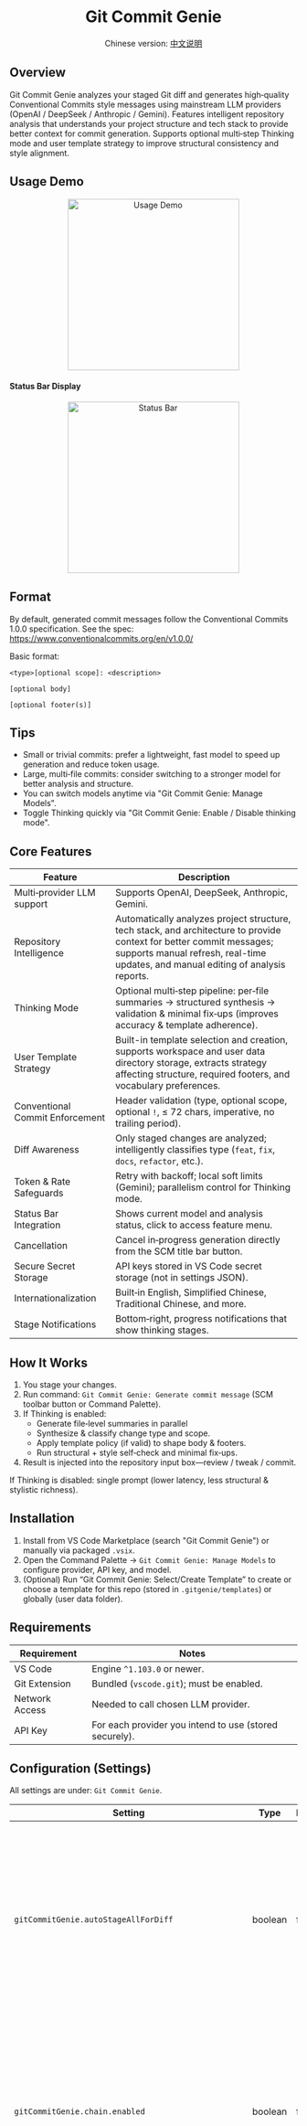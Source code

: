 <div align="center">

# Git Commit Genie

Chinese version: [中文说明](./docs/README.zh-CN.md)

</div>

## Overview

Git Commit Genie analyzes your staged Git diff and generates high‑quality Conventional Commits style messages using mainstream LLM providers (OpenAI / DeepSeek / Anthropic / Gemini). Features intelligent repository analysis that understands your project structure and tech stack to provide better context for commit generation. Supports optional multi‑step Thinking mode and user template strategy to improve structural consistency and style alignment.

## Usage Demo

<div align="center">
  <img src="./media/demo1.gif" width="300" alt="Usage Demo"/>
</div>

#### Status Bar Display

<div align="center">
  <img src="./media/status-bar.png" width="300" alt="Status Bar"/>
</div>

## Format

By default, generated commit messages follow the Conventional Commits 1.0.0 specification. See the spec: https://www.conventionalcommits.org/en/v1.0.0/

Basic format:
```
<type>[optional scope]: <description>

[optional body]

[optional footer(s)]
```

## Tips

- Small or trivial commits: prefer a lightweight, fast model to speed up generation and reduce token usage.
- Large, multi‑file commits: consider switching to a stronger model for better analysis and structure.
- You can switch models anytime via "Git Commit Genie: Manage Models".
- Toggle Thinking quickly via "Git Commit Genie: Enable / Disable thinking mode".

## Core Features

| Feature                         | Description                                                                                                                                                                                               |
| ------------------------------- | --------------------------------------------------------------------------------------------------------------------------------------------------------------------------------------------------------- |
| Multi‑provider LLM support      | Supports OpenAI, DeepSeek, Anthropic, Gemini.                                                                                                                                                             |
| Repository Intelligence         | Automatically analyzes project structure, tech stack, and architecture to provide context for better commit messages; supports manual refresh, real-time updates, and manual editing of analysis reports. |
| Thinking Mode                   | Optional multi‑step pipeline: per‑file summaries → structured synthesis → validation & minimal fix‑ups (improves accuracy & template adherence).                                                          |
| User Template Strategy          | Built-in template selection and creation, supports workspace and user data directory storage, extracts strategy affecting structure, required footers, and vocabulary preferences.                        |
| Conventional Commit Enforcement | Header validation (type, optional scope, optional `!`, ≤ 72 chars, imperative, no trailing period).                                                                                                       |
| Diff Awareness                  | Only staged changes are analyzed; intelligently classifies type (`feat`, `fix`, `docs`, `refactor`, etc.).                                                                                                |
| Token & Rate Safeguards         | Retry with backoff; local soft limits (Gemini); parallelism control for Thinking mode.                                                                                                                    |
| Status Bar Integration          | Shows current model and analysis status, click to access feature menu.                                                                                                                                    |
| Cancellation                    | Cancel in‑progress generation directly from the SCM title bar button.                                                                                                                                     |
| Secure Secret Storage           | API keys stored in VS Code secret storage (not in settings JSON).                                                                                                                                         |
| Internationalization            | Built‑in English, Simplified Chinese, Traditional Chinese, and more.                                                                                                                                      |
| Stage Notifications             | Bottom‑right, progress notifications that show thinking stages.                                                                                                                                           |

## How It Works

1. You stage your changes.
2. Run command: `Git Commit Genie: Generate commit message` (SCM toolbar button or Command Palette).
3. If Thinking is enabled:
	- Generate file‑level summaries in parallel
	- Synthesize & classify change type and scope.
	- Apply template policy (if valid) to shape body & footers.
	- Run structural + style self‑check and minimal fix‑ups.
4. Result is injected into the repository input box—review / tweak / commit.

If Thinking is disabled: single prompt (lower latency, less structural & stylistic richness).

## Installation

1. Install from VS Code Marketplace (search "Git Commit Genie") or manually via packaged `.vsix`.
2. Open the Command Palette → `Git Commit Genie: Manage Models` to configure provider, API key, and model.
3. (Optional) Run “Git Commit Genie: Select/Create Template” to create or choose a template for this repo (stored in `.gitgenie/templates`) or globally (user data folder).

## Requirements

| Requirement    | Notes                                                  |
| -------------- | ------------------------------------------------------ |
| VS Code        | Engine `^1.103.0` or newer.                            |
| Git Extension  | Bundled (`vscode.git`); must be enabled.               |
| Network Access | Needed to call chosen LLM provider.                    |
| API Key        | For each provider you intend to use (stored securely). |

## Configuration (Settings)

All settings are under: `Git Commit Genie`.

| Setting                                             | Type    | Default | Description                                                                                                                                                                                                                                                         |
| --------------------------------------------------- | ------- | ------- | ------------------------------------------------------------------------------------------------------------------------------------------------------------------------------------------------------------------------------------------------------------------- |
| `gitCommitGenie.autoStageAllForDiff`                | boolean | false   | Only when the staging area is empty: temporarily stage all changes to build the diff, then restore your staging state. Use with caution—this may include unrelated changes in the prompt.                                                                           |
| `gitCommitGenie.chain.enabled`                      | boolean | false   | Enable multi-step Thinking mode for commit generation (more detailed and accurate, better template adherence, but higher latency and token usage).                                                                                                                  |
| `gitCommitGenie.chain.maxParallel`                  | number  | 2       | Maximum parallel LLM calls used by Thinking mode across all providers. Increase carefully to avoid provider rate limits.                                                                                                                                            |
| `gitCommitGenie.llm.maxRetries`                     | number  | 2       | Max retry attempts for API request failures.                                                                                                                                                                                                                        |
| `gitCommitGenie.llm.temperature`                    | number  | 0.2     | Temperature (0–2). Default 0.2.                                                                                                                                                                                                                                     |
| `gitCommitGenie.repositoryAnalysis.enabled`         | boolean | true    | Enable repository analysis to provide better context for commit message generation.                                                                                                                                                                                 |
| `gitCommitGenie.repositoryAnalysis.excludePatterns` | array   | []      | File patterns to exclude from repository analysis scanning (gitignore-style).                                                                                                                                                                                       |
| `gitCommitGenie.repositoryAnalysis.updateThreshold` | number  | 10      | Number of commits after which to update the repository analysis.                                                                                                                                                                                                    |
| `gitCommitGenie.repositoryAnalysis.model`           | enum    | general | Model used for repository analysis. Pick any supported model across providers; the provider automatically switches to match your selection. Choose "Use default model" to reuse your main commit message model. You can configure this via "Manage Models" command. |
| `gitCommitGenie.commitLanguage`                     | string  | `auto`  | Target language for generated commit messages. Options: `auto`, `en`, `zh-CN`, `zh-TW`, `ja`, `ko`, `de`, `fr`, `es`, `pt`, `ru`, `it`.                                                                                                                             |
| `gitCommitGenie.typingAnimationSpeed`               | number  | 15      | Speed of the commit message box typing animation in milliseconds per character. Set to -1 to disable the animation.                                                                                                                                                 |
| `gitCommitGenie.showUsageCost`                      | boolean | true    | When enabled, a brief notification displays the estimated total cost for the current generation.                                                                                                                                                                    |
| `gitCommitGenie.ui.stageNotifications.enabled`      | boolean | true    | Show bottom‑right stage notifications during Thinking. Title‑less minimal bubble.                                                                                                                                                                                   |


## Commands

Search these in the Command Palette:

- Git Commit Genie: Generate commit message
- Git Commit Genie: Stop generate (visible during generation)
- Git Commit Genie: Manage Models
- Git Commit Genie: Enable / Disable thinking mode
- Git Commit Genie: Select/Create Template
- Git Commit Genie: View Repository Analysis
- Git Commit Genie: Refresh Repository Analysis
- Git Commit Genie: Clear Repository Analysis Cache
- Git Commit Genie: Stop Repository Analysis (visible during analysis)
- Git Commit Genie: Menu
- Git Commit Genie: Show Repository Cost
- Git Commit Genie: Reset Repository Cost

SCM Title Bar shows “Generate commit message” or “Stop generate” depending on state.

## Template Authoring
Using command `Git Commit Genie: Select/Create Template`to select or create a template file.

<img src="./media/demo2.gif" width="600"/>

When present & non‑empty, Genie attempts to extract a "Template Policy".

Full guides: [English](./docs/user-template-guide.md) | [中文](./docs/user-template-guide.zh-CN.md)

Minimum example:
```
Minimal Template
- Always include a body with Summary and Changes.
- Use imperative, no trailing period.
- Always include a `Refs` footer (use `Refs: N/A` when missing).
- Prefer: add, fix, refactor; Avoid: update.
```

## Security & Privacy

- API keys stored via VS Code SecretStorage (not written to disk config in plain text).
- Only staged diffs (file names & hunks) are sent; no untracked or unstaged changes.
- No analytics/telemetry are collected by this extension.

## License

MIT

## Acknowledgements

- [Conventional Commits](https://conventionalcommits.org/) - https://github.com/conventional-commits/conventionalcommits.org
- OpenAI / DeepSeek / Anthropic / Gemini model ecosystems.

---

Never suffer through writing commit messages again.
